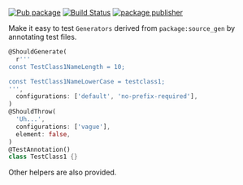 [![Pub package](https://img.shields.io/pub/v/source_gen_test.svg)](https://pub.dev/packages/source_gen_test)
[![Build Status](https://github.com/kevmoo/source_gen_test/workflows/CI/badge.svg?branch=master)](https://github.com/kevmoo/source_gen_test/actions?query=workflow%3A%22CI%22+branch%3Amaster)
[![package publisher](https://img.shields.io/pub/publisher/source_gen_test.svg)](https://pub.dev/packages/source_gen_test/publisher)

Make it easy to test `Generators` derived from `package:source_gen` by
annotating test files.

```dart
@ShouldGenerate(
  r'''
const TestClass1NameLength = 10;

const TestClass1NameLowerCase = testclass1;
''',
  configurations: ['default', 'no-prefix-required'],
)
@ShouldThrow(
  'Uh...',
  configurations: ['vague'],
  element: false,
)
@TestAnnotation()
class TestClass1 {}
```

Other helpers are also provided.
